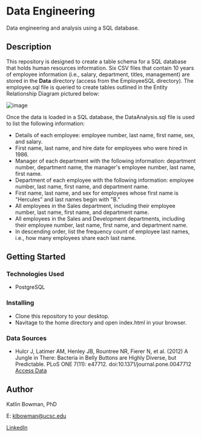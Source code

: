 # Data Engineering  

Data engineering and analysis using a SQL database. 

## Description

This repository is designed to create a table schema for a SQL database that holds human resources information. Six CSV files that contain 10 years of employee information (i.e., salary, department, titles, management) are stored in the **Data** directory (access from the EmployeeSQL directory). The employee.sql file is queried to create tables outlined in the Entity Relationship Diagram pictured below:  

![image](https://user-images.githubusercontent.com/74067302/146289873-058937a9-cb19-46aa-9586-7a9a9729367d.png)

Once the data is loaded in a SQL database, the DataAnalysis.sql file is used to list the following information: 
- Details of each employee: employee number, last name, first name, sex, and salary.
- First name, last name, and hire date for employees who were hired in 1986.
- Manager of each department with the following information: department number, department name, the manager's employee number, last name, first name. 
- Department of each employee with the following information: employee number, last name, first name, and department name.
- First name, last name, and sex for employees whose first name is "Hercules" and last names begin with "B."
- All employees in the Sales department, including their employee number, last name, first name, and department name.
- All employees in the Sales and Development departments, including their employee number, last name, first name, and department name.
- In descending order, list the frequency count of employee last names, i.e., how many employees share each last name.


## Getting Started

### Technologies Used 

* PostgreSQL

### Installing

* Clone this repository to your desktop.
* Navitage to the home directory and open index.html in your browser.

### Data Sources

* Hulcr J, Latimer AM, Henley JB, Rountree NR, Fierer N, et al. (2012) A Jungle in There: Bacteria in Belly Buttons are Highly Diverse, but Predictable. PLoS ONE 7(11): e47712. doi:10.1371/journal.pone.0047712 [Access Data](http://robdunnlab.com/projects/belly-button-biodiversity/results-and-data/)


## Author

Katlin Bowman, PhD

E: klbowman@ucsc.edu

[LinkedIn](https://www.linkedin.com/in/katlin-bowman/)

